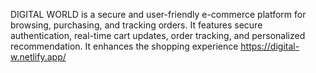 DIGITAL WORLD is a secure and user-friendly e-commerce platform for browsing, purchasing, and tracking orders. It features secure
authentication, real-time cart updates, order tracking, and personalized recommendation. It enhances the shopping experience
https://digital-w.netlify.app/
